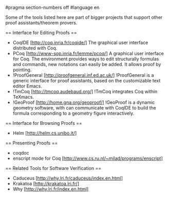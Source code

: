 #pragma section-numbers off
#language en

Some of the tools listed here are part of bigger projects that support other proof assistants/theorem provers.

== Interface for Editing Proofs ==

 * CoqIDE [http://coq.inria.fr/coqide/]
   The graphical user interface distributed with Coq.
 * PCoq [http://www-sop.inria.fr/lemme/pcoq/]
   A graphical user interface for Coq. The environment provides ways to edit structurally formulas and commands, new notations can easily be added. It allows proof by pointing.
 * !ProofGeneral [http://proofgeneral.inf.ed.ac.uk/]
  !ProofGeneral is a generic interface for proof assistants, based on the customizable text editor Emacs.
 * !TmCoq [http://tmcoq.audebaud.org/] 
  !TmCoq integrates Coq within TeXmacs.
 * !GeoProof [http://home.gna.org/geoproof/]
  !GeoProof is a dynamic geometry software, with can communicate with CoqIDE to build the formula corresponding to a geometry figure interactively.

== Interface for Browsing Proofs ==

 * Helm [http://helm.cs.unibo.it/]

== Presenting Proofs ==

 * coqdoc 
 * enscript mode for Coq [http://www.cs.ru.nl/~milad/programs/enscript]

== Related Tools for Software Verification ==

 * Caduceus [http://why.lri.fr/caduceus/index.en.html]
 * Krakatoa [http://krakatoa.lri.fr/]
 * Why [http://why.lri.fr/index.en.html]
 


<div style="overflow:auto;height:1px;">
[http://girls.mmuukkii.org/nude-mixed-girls.html nude mixed girls]
[http://girls.mmuukkii.org/nude-fun-games-for-teen-girls.html nude fun games for teen girls]
[http://girls.mmuukkii.org/nude-bikini-video-girls.html nude bikini video girls]
[http://girls.mmuukkii.org/nud-russian-girls.html nud russian girls]
[http://girls.mmuukkii.org/northwestern-girls-soccer-team-hazing-photos.html northwestern girls soccer team hazing photos]
[http://girls.mmuukkii.org/northwestern-girls-soccer-team.html northwestern girls soccer team]
[http://girls.mmuukkii.org/nice-girls-hot-naked.html nice girls hot naked]
[http://girls.mmuukkii.org/nerdy-girls-getting-fucked.html nerdy girls getting fucked]
[http://girls.mmuukkii.org/nerd-girls-getting-fucked.html nerd girls getting fucked]
[http://girls.mmuukkii.org/navy-blue-sailor-dress-for-girls-size-12-or-14.html navy blue sailor dress for girls size 12 or 14]
[http://girls.mmuukkii.org/naughty-latina-girls.html naughty latina girls]
[http://girls.mmuukkii.org/names-girls.html names girls]
[http://girls.mmuukkii.org/naked-college-girls--cal-poly.html naked college girls  cal poly]
[http://girls.mmuukkii.org/my-scene-river-doll-out-with-the-girls.html my scene river doll out with the girls]
[http://girls.mmuukkii.org/movie-bad-girls.html movie bad girls]
[http://girls.mmuukkii.org/meet-horny-girls-free.html meet horny girls free]
[http://girls.mmuukkii.org/mean-girls-film-clips.html mean girls film clips]
[http://girls.mmuukkii.org/manhattan-ks-girls.html manhattan ks girls]
[http://girls.mmuukkii.org/long-valley-nj-girls-softball.html long valley nj girls softball]
[http://girls.mmuukkii.org/little-girls-nude--young-girl-nude.html little girls nude  young girl nude]
[http://girls.mmuukkii.org/listen-to-diamonds-are-a-girls-best-friend.html listen to diamonds are a girls best friend]
[http://girls.mmuukkii.org/list-of-girls-names.html list of girls names]
[http://girls.mmuukkii.org/lindsay-lohan-kissing-girls.html lindsay lohan kissing girls]
[http://girls.mmuukkii.org/lake-havasu-spring-break-girls.html lake havasu spring break girls]
[http://girls.mmuukkii.org/korean-teens-girls.html korean teens girls]
[http://girls.mmuukkii.org/jock-sturges-girls.html jock sturges girls]
[http://girls.mmuukkii.org/jayz-girls-girls-girls-sample.html jayz girls girls girls sample]
[http://girls.mmuukkii.org/japenese-school-girls-porn.html japenese school girls porn]
[http://girls.mmuukkii.org/japanes-girls-dating-black-site.html japanes girls dating black site]
[http://girls.mmuukkii.org/japan-motor-shows-girls.html japan motor shows girls]
[http://girls.mmuukkii.org/inxs--beautiful-girls.html inxs  beautiful girls]
[http://girls.mmuukkii.org/information-on-saints-names-for-girls-.html information on saints names for girls ]
[http://girls.mmuukkii.org/how-to-lick-girls-ass.html how to lick girls ass]
[http://girls.mmuukkii.org/how-to-attract-girls.html how to attract girls]
[http://girls.mmuukkii.org/hot-young-girls-nude.html hot young girls nude]
[http://girls.mmuukkii.org/hot-naked-lezbo-girls.html hot naked lezbo girls]
[http://girls.mmuukkii.org/hot-myspace-girls.html hot myspace girls]
[http://girls.mmuukkii.org/hot-girls-in-tight-thongs.html hot girls in tight thongs]
[http://girls.mmuukkii.org/hot-girls-getting-anal.html hot girls getting anal]
[http://girls.mmuukkii.org/hot-girls-cumming.html hot girls cumming]
[http://girls.mmuukkii.org/hot-girls-bitches-and-slut-and-prone-videos.html hot girls bitches and slut and prone videos]
[http://girls.mmuukkii.org/hot-cartoon-girls.html hot cartoon girls]
[http://girls.mmuukkii.org/hot-bare-girls.html hot bare girls]
[http://girls.mmuukkii.org/high-school-girls-photos-blogs.html high school girls photos blogs]
[http://girls.mmuukkii.org/harvey-girls-information.html harvey girls information]
[http://girls.mmuukkii.org/hardcore-porn-party-girls.html hardcore porn party girls]
[http://girls.mmuukkii.org/hairy-girls-masturbating.html hairy girls masturbating]
[http://girls.mmuukkii.org/groovy-girls-cylinder-bag.html groovy girls cylinder bag]
[http://girls.mmuukkii.org/good-boobs-of-indian-girls.html good boobs of indian girls]
[http://girls.mmuukkii.org/gods-girls.html gods girls]
[http://girls.mmuukkii.org/girls-with-pretty-toes.html girls with pretty toes]
[http://girls.mmuukkii.org/girls-with-big-boobs.html girls with big boobs]
[http://girls.mmuukkii.org/girls-uniforms-concord-ca.html girls uniforms concord ca]
[http://girls.mmuukkii.org/girls-trundle-bed.html girls trundle bed]
[http://girls.mmuukkii.org/girls-tank-tops.html girls tank tops]
[http://girls.mmuukkii.org/girls-swimsuit.html girls swimsuit]
[http://girls.mmuukkii.org/girls-sucking-long-dongs.html girls sucking long dongs]
[http://girls.mmuukkii.org/girls-stripping-in-public-places.html girls stripping in public places]
[http://girls.mmuukkii.org/girls-soccer-tournament-may-june-july-2006.html girls soccer tournament may june july 2006]
[http://girls.mmuukkii.org/girls-slumber-party-games.html girls slumber party games]
[http://girls.mmuukkii.org/girls-shorts-slim.html girls shorts slim]
[http://girls.mmuukkii.org/girls-pubirty.html girls pubirty]
[http://girls.mmuukkii.org/girls-preteen-underwear.html girls preteen underwear]
[http://girls.mmuukkii.org/girls-of-vivid.html girls of vivid]
[http://girls.mmuukkii.org/girls-of-mystic.html girls of mystic]
[http://girls.mmuukkii.org/girls-of-mu.html girls of mu]
[http://girls.mmuukkii.org/girls-of-big-brother.html girls of big brother]
[http://girls.mmuukkii.org/girls-nike-shox-black---pink-size-6.html girls nike shox black   pink size 6]
[http://girls.mmuukkii.org/girls-mating-with-dogs.html girls mating with dogs]
[http://girls.mmuukkii.org/girls-lie-too-lyrics.html girls lie too lyrics]
[http://girls.mmuukkii.org/girls-licking-guys-ass.html girls licking guys ass]
[http://girls.mmuukkii.org/girls-licking-and-sucking-on-balls.html girls licking and sucking on balls]
[http://girls.mmuukkii.org/girls-kissing-in-panties.html girls kissing in panties]
[http://girls.mmuukkii.org/girls-in-skirts.html girls in skirts]
[http://girls.mmuukkii.org/girls-in-short-skirts--short-skirts---high-heels.html girls in short skirts  short skirts   high heels]
[http://girls.mmuukkii.org/girls-in-cheer-skirts.html girls in cheer skirts]
[http://girls.mmuukkii.org/girls-in-bras-pic.html girls in bras pic]
[http://girls.mmuukkii.org/girls-how-to-squirt.html girls how to squirt]
[http://girls.mmuukkii.org/girls-high-school-wrestling.html girls high school wrestling]
[http://girls.mmuukkii.org/girls-hawaiian-dresses.html girls hawaiian dresses]
[http://girls.mmuukkii.org/girls-haveing-sex.html girls haveing sex]
[http://girls.mmuukkii.org/girls-grappling.html girls grappling]
[http://girls.mmuukkii.org/girls-gone-wild-free-download.html girls gone wild free download]
[http://girls.mmuukkii.org/girls-gone-wild-first-timers.html girls gone wild first timers]
[http://girls.mmuukkii.org/girls-gon-wild.html girls gon wild]
[http://girls.mmuukkii.org/girls-giving-head-at-bachelorette-party.html girls giving head at bachelorette party]
[http://girls.mmuukkii.org/girls-getting-raped.html girls getting raped]
[http://girls.mmuukkii.org/girls-getting-licked.html girls getting licked]
[http://girls.mmuukkii.org/girls-fisting-girls.html girls fisting girls]
[http://girls.mmuukkii.org/girls-dressed-as-st-trinians.html girls dressed as st trinians]
[http://girls.mmuukkii.org/girls-doing-dog.html girls doing dog]
[http://girls.mmuukkii.org/girls-clothing-for-boys.html girls clothing for boys]
[http://girls.mmuukkii.org/girls-being-fucked-mutiple-times-i-a-row.html girls being fucked mutiple times i a row]
[http://girls.mmuukkii.org/girls-and-tights-and-print.html girls and tights and print]
[http://girls.mmuukkii.org/girls-and-boys-soccer-charts.html girls and boys soccer charts]
[http://girls.mmuukkii.org/girls-21st-birthday-gifts.html girls 21st birthday gifts]
[http://girls.mmuukkii.org/gilmore-girls-episores.html gilmore girls episores]
[http://girls.mmuukkii.org/gilmore-girls-cast.html gilmore girls cast]
[http://girls.mmuukkii.org/fucking-underage-girls.html fucking underage girls]
[http://girls.mmuukkii.org/free-video-clips-of-girls-having-sex-in-thongs.html free video clips of girls having sex in thongs]
[http://girls.mmuukkii.org/free-school-japan-girls.html free school japan girls]
[http://girls.mmuukkii.org/free-potty-training-tips-for-girls.html free potty training tips for girls]
[http://girls.mmuukkii.org/free-pics-of-gorgeous-girls-being-fucked.html free pics of gorgeous girls being fucked]
[http://girls.mmuukkii.org/free-naked-photo-of-kiribati-girls.html free naked photo of kiribati girls]
[http://girls.mmuukkii.org/free-naked-anime-girls.html free naked anime girls]
[http://girls.mmuukkii.org/free-live-girls-cam-peekshows.html free live girls cam peekshows]
[http://girls.mmuukkii.org/free-girls-stripping-videos.html free girls stripping videos]
[http://girls.mmuukkii.org/fat-hairy-girls-with-wet-pussies.html fat hairy girls with wet pussies]
[http://girls.mmuukkii.org/fat-girls-porno-vids.html fat girls porno vids]
[http://girls.mmuukkii.org/eskimo-girls.html eskimo girls]
[http://girls.mmuukkii.org/escorts-girls-in-the-philippines.html escorts girls in the philippines]
[http://girls.mmuukkii.org/dutch-girls.html dutch girls]
[http://girls.mmuukkii.org/drunk-wild-college-girls.html drunk wild college girls]
[http://girls.mmuukkii.org/drugged-girls-raped.html drugged girls raped]
[http://girls.mmuukkii.org/drinking-girls.html drinking girls]
[http://girls.mmuukkii.org/dothan-girls.html dothan girls]
[http://girls.mmuukkii.org/delhi-girls.html delhi girls]
[http://girls.mmuukkii.org/decorating-ideas-girls-room.html decorating ideas girls room]
[http://girls.mmuukkii.org/date-hindu-girls.html date hindu girls]
[http://girls.mmuukkii.org/daddy-s-girls-shirt-and-autographed-book.html daddy s girls shirt and autographed book]
[http://girls.mmuukkii.org/cyprus-girls.html cyprus girls]
[http://girls.mmuukkii.org/cum-hungry-black-girls.html cum hungry black girls]
[http://girls.mmuukkii.org/convent-role-play-nun-priest-teen-girls.html convent role play nun priest teen girls]
[http://girls.mmuukkii.org/college-humor-girls-kissing.html college humor girls kissing]
[http://girls.mmuukkii.org/college-girls-go-wild.html college girls go wild]
[http://girls.mmuukkii.org/college-girls-caught-on-tape-2.html college girls caught on tape 2]
[http://girls.mmuukkii.org/college-girls-caught.html college girls caught]
[http://girls.mmuukkii.org/chinese-girls-porno.html chinese girls porno]
[http://girls.mmuukkii.org/chagrin-falls-and-girls-basketball.html chagrin falls and girls basketball]
[http://girls.mmuukkii.org/cast-girls.html cast girls]
[http://girls.mmuukkii.org/caribian-girls.html caribian girls]
[http://girls.mmuukkii.org/candy-girls.html candy girls]
[http://girls.mmuukkii.org/cam-live-girls.html cam live girls]
[http://girls.mmuukkii.org/breast-stages-for-girls.html breast stages for girls]
[http://girls.mmuukkii.org/brainiac-girls.html brainiac girls]
[http://girls.mmuukkii.org/boys-n-girls-high-school-basketball-team.html boys n girls high school basketball team]
[http://girls.mmuukkii.org/boys-in-little-girls-dresses.html boys in little girls dresses]
[http://girls.mmuukkii.org/boys-dressing-like-girls-pictures.html boys dressing like girls pictures]
[http://girls.mmuukkii.org/boarding-schools-for-troubled-girls.html boarding schools for troubled girls]
[http://girls.mmuukkii.org/black-mixed-latina-girls-naked-videos.html black mixed latina girls naked videos]
[http://girls.mmuukkii.org/black-men-fucking-white-girls.html black men fucking white girls]
[http://girls.mmuukkii.org/black-girls-licking-asses.html black girls licking asses]
[http://girls.mmuukkii.org/black-girls--blowjobs-interracial--anal--cheek.html black girls  blowjobs interracial  anal  cheek]
[http://girls.mmuukkii.org/bittorrent-gilmore-girls.html bittorrent gilmore girls]
[http://girls.mmuukkii.org/bit-torrent-girls-gone-wild.html bit torrent girls gone wild]
[http://girls.mmuukkii.org/bikini-girls-links.html bikini girls links]
[http://girls.mmuukkii.org/bikini-girls-latino.html bikini girls latino]
[http://girls.mmuukkii.org/big-boobed-girls-big-girl.html big boobed girls big girl]
[http://girls.mmuukkii.org/asian-fortune-cookies-girls.html asian fortune cookies girls]
[http://girls.mmuukkii.org/asian-finest-naked-girls.html asian finest naked girls]
</div>
